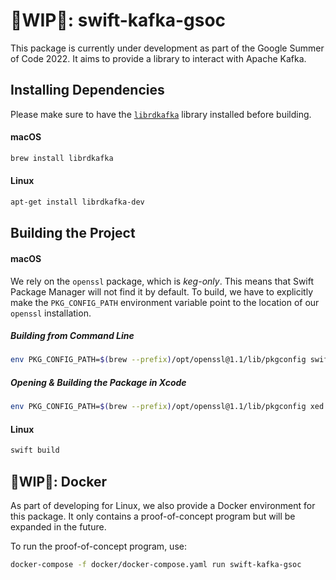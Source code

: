 # 🚧WIP🚧: swift-kafka-gsoc

This package is currently under development as part of the Google Summer of Code 2022.
It aims to provide a library to interact with Apache Kafka.

## Installing Dependencies

Please make sure to have the [`librdkafka`](https://github.com/edenhill/librdkafka) library installed before building.

#### macOS

```bash
brew install librdkafka
```

#### Linux

```bash
apt-get install librdkafka-dev
```

## Building the Project

#### macOS

We rely on the `openssl` package, which is *keg-only*. This means that Swift Package Manager will not find it by default. To build, we have to explicitly make the `PKG_CONFIG_PATH` environment variable point to the location of our `openssl` installation.

##### Building from Command Line

```bash
env PKG_CONFIG_PATH=$(brew --prefix)/opt/openssl@1.1/lib/pkgconfig swift build
```

##### Opening & Building the Package in Xcode

```bash
env PKG_CONFIG_PATH=$(brew --prefix)/opt/openssl@1.1/lib/pkgconfig xed .
```

#### Linux

```bash
swift build
```

## 🚧WIP🚧: Docker

As part of developing for Linux, we also provide a Docker environment for this package. It only contains a proof-of-concept program but will be expanded in the future.

To run the proof-of-concept program, use:

```bash
docker-compose -f docker/docker-compose.yaml run swift-kafka-gsoc
```
